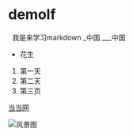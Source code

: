 # demolf
&nbsp;&nbsp;我是来学习markdown
_中国
___中国
* 花生
1. 第一天
2. 第二天  
3. 第三页

[当当网](http://dangdang.com)  

![风景图](http://img5.imgtn.bdimg.com/it/u=2756922091,3940504538&fm=26&gp=0.jpg)
